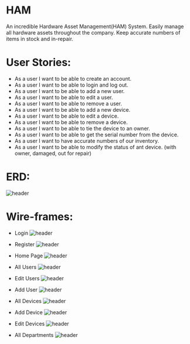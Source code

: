 # HAM

An incredible Hardware Asset Management(HAM) System. Easily manage all hardware assets throughout the company. Keep accurate numbers of items in stock and in-repair.

# User Stories:

- As a user I want to be able to create an account.
- As a user I want to be able to login and log out.
- As a user I want to be able to add a new user.
- As a user I want to be able to edit a user.
- As a user I want to be able to remove a user.
- As a user I want to be able to add a new device.
- As a user I want to be able to edit a device.
- As a user I want to be able to remove a device.
- As a user I want to be able to tie the device to an owner.
- As a user I want to be able to get the serial number from the device.
- As a user I want to have accurate numbers of our inventory.
- As a user I want to be able to modify the status of ant device. (with owner, damaged, out for repair)


# ERD:

![header](https://github.com/imanirak/HAM/blob/main/readmeinfo/HAM-ERD%20.jpg)

# Wire-frames:

- Login
![header](https://github.com/imanirak/HAM/blob/main/readmeinfo/HAM-Login.jpg)


- Register
![header](https://github.com/imanirak/HAM/blob/main/readmeinfo/HAM-Register.jpg)


- Home Page
![header](https://github.com/imanirak/HAM/blob/main/readmeinfo/HAM%20-LandingPage.jpg)


- All Users
![header](https://github.com/imanirak/HAM/blob/main/readmeinfo/HAM-Users.jpg)


- Edit Users
![header](https://github.com/imanirak/HAM/blob/main/readmeinfo/HAM-EditUsers.jpg)


- Add User
![header](https://github.com/imanirak/HAM/blob/main/readmeinfo/HAM-AddUser.jpg)


- All Devices
![header](https://github.com/imanirak/HAM/blob/main/readmeinfo/HAM-Devices.jpg)


- Add Device
![header](https://github.com/imanirak/HAM/blob/main/readmeinfo/HAM-AddDevice.jpg)


- Edit Devices
![header](https://github.com/imanirak/HAM/blob/main/readmeinfo/HAM-EditDevice.jpg)

- All Departments
![header](https://github.com/imanirak/HAM/blob/main/readmeinfo/HAM-Departments.jpg)
